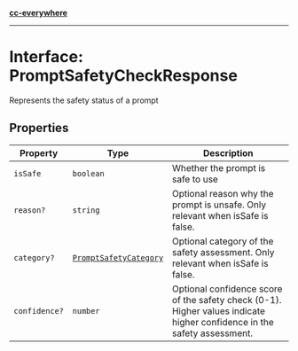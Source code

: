 [**cc-everywhere**](../../../../../../index.md)

***

# Interface: PromptSafetyCheckResponse

Represents the safety status of a prompt

## Properties

| Property | Type | Description |
| ------ | ------ | ------ |
| `isSafe` | `boolean` | Whether the prompt is safe to use |
| `reason?` | `string` | Optional reason why the prompt is unsafe. Only relevant when isSafe is false. |
| `category?` | [`PromptSafetyCategory`](../../app-config-types/enumerations/prompt-safety-category.md) | Optional category of the safety assessment. Only relevant when isSafe is false. |
| `confidence?` | `number` | Optional confidence score of the safety check (0-1). Higher values indicate higher confidence in the safety assessment. |
